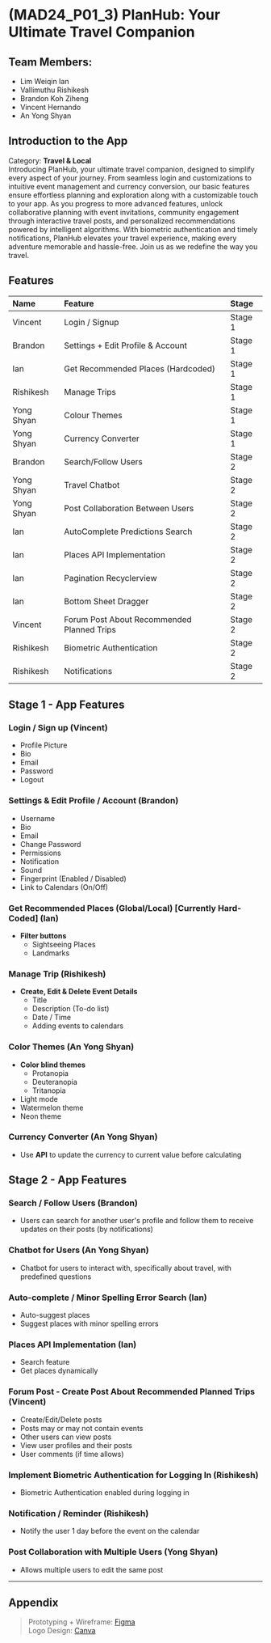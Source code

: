 # (MAD24_P01_3) PlanHub: Your Ultimate Travel Companion

## Team Members:
- Lim Weiqin Ian
- Vallimuthu Rishikesh
- Brandon Koh Ziheng
- Vincent Hernando
- An Yong Shyan

## Introduction to the App
Category: **Travel & Local** <br> 
Introducing PlanHub, your ultimate travel companion, designed to simplify every aspect of your journey. From seamless login and customizations to intuitive event management and currency conversion, our basic features ensure effortless planning and exploration along with a customizable touch to your app. As you progress to more advanced features, unlock collaborative planning with event invitations, community engagement through interactive travel posts, and personalized recommendations powered by intelligent algorithms. With biometric authentication and timely notifications, PlanHub elevates your travel experience, making every adventure memorable and hassle-free. Join us as we redefine the way you travel.


## Features

| Name        | Feature           | Stage  |
|:------------- |:-------------|:----- |
| Vincent | Login / Signup | Stage 1 |
| Brandon | Settings + Edit Profile & Account | Stage 1 |
| Ian | Get Recommended Places (Hardcoded) | Stage 1 |
| Rishikesh | Manage Trips | Stage 1 |
| Yong Shyan | Colour Themes | Stage 1 |
| Yong Shyan | Currency Converter | Stage 1 |
| Brandon | Search/Follow Users | Stage 2 |
| Yong Shyan | Travel Chatbot | Stage 2 |
| Yong Shyan | Post Collaboration Between Users | Stage 2 |
| Ian | AutoComplete Predictions Search | Stage 2 |
| Ian | Places API Implementation | Stage 2 |
| Ian | Pagination Recyclerview | Stage 2 |
| Ian | Bottom Sheet Dragger | Stage 2 |
| Vincent | Forum Post About Recommended Planned Trips | Stage 2 |
| Rishikesh | Biometric Authentication | Stage 2 |
| Rishikesh | Notifications | Stage 2 |
## Stage 1 - App Features

### Login / Sign up (Vincent)
- Profile Picture
- Bio
- Email
- Password
- Logout

### Settings & Edit Profile / Account (Brandon)
- Username
- Bio
- Email
- Change Password
- Permissions
- Notification
- Sound
- Fingerprint (Enabled / Disabled)
- Link to Calendars (On/Off)

### Get Recommended Places (Global/Local) [Currently Hard-Coded] (Ian)
- **Filter buttons**
  - Sightseeing Places
  - Landmarks

### Manage Trip (Rishikesh)
- **Create, Edit & Delete Event Details**
  - Title
  - Description (To-do list)
  - Date / Time
  - Adding events to calendars

### Color Themes (An Yong Shyan)
- **Color blind themes**
  - Protanopia
  - Deuteranopia
  - Tritanopia
- Light mode
- Watermelon theme
- Neon theme

### Currency Converter (An Yong Shyan)
- Use **API** to update the currency to current value before calculating

## Stage 2 - App Features

### Search / Follow Users (Brandon)
- Users can search for another user's profile and follow them to receive updates on their posts (by notifications)

### Chatbot for Users (An Yong Shyan)
- Chatbot for users to interact with, specifically about travel, with predefined questions

### Auto-complete / Minor Spelling Error Search (Ian)
- Auto-suggest places
- Suggest places with minor spelling errors

### Places API Implementation (Ian)
- Search feature
- Get places dynamically

### Forum Post - Create Post About Recommended Planned Trips (Vincent)
- Create/Edit/Delete posts
- Posts may or may not contain events
- Other users can view posts
- View user profiles and their posts
- User comments (if time allows)

### Implement Biometric Authentication for Logging In (Rishikesh)
- Biometric Authentication enabled during logging in

### Notification / Reminder (Rishikesh)
- Notify the user 1 day before the event on the calendar

### Post Collaboration with Multiple Users (Yong Shyan)
- Allows multiple users to edit the same post
---
## Appendix
>Prototyping + Wireframe: [Figma](https://www.figma.com/design/fJuuFJDSka7JnnyRCV05IA/MAD-Assignment?node-id=0-1&t=Jmfqz8S3lv9UrODC-1) <br>
>Logo Design: [Canva](https://www.canva.com/design/DAGEnn9sDLw/bp4kC-6HD0xlGx8cYC2ARA/edit?utm_content=DAGEnn9sDLw&utm_campaign=designshare&utm_medium=link2&utm_source=sharebutton)
